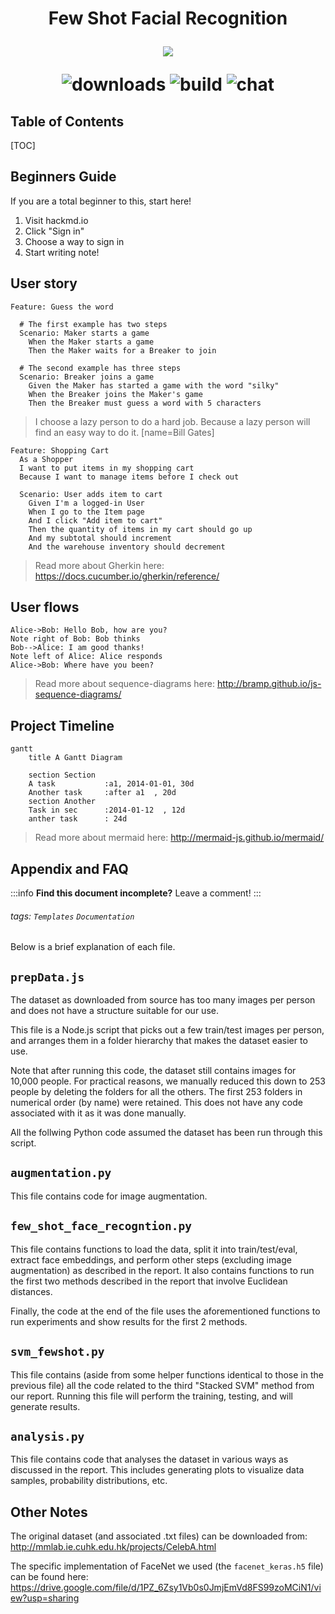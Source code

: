 


<h1 align="center">Few Shot Facial Recognition</h>

<p align="center">
    <img  src="https://i.imgur.com/mcHtn5R.png">
</p>
    
![downloads](https://img.shields.io/github/downloads/atom/atom/total.svg)
![build](https://img.shields.io/appveyor/ci/:user/:repo.svg)
![chat](https://img.shields.io/discord/:serverId.svg)

## Table of Contents

[TOC]

## Beginners Guide

If you are a total beginner to this, start here!

1. Visit hackmd.io
2. Click "Sign in"
3. Choose a way to sign in
4. Start writing note!

User story
---

```gherkin=
Feature: Guess the word

  # The first example has two steps
  Scenario: Maker starts a game
    When the Maker starts a game
    Then the Maker waits for a Breaker to join

  # The second example has three steps
  Scenario: Breaker joins a game
    Given the Maker has started a game with the word "silky"
    When the Breaker joins the Maker's game
    Then the Breaker must guess a word with 5 characters
```
> I choose a lazy person to do a hard job. Because a lazy person will find an easy way to do it. [name=Bill Gates]


```gherkin=
Feature: Shopping Cart
  As a Shopper
  I want to put items in my shopping cart
  Because I want to manage items before I check out

  Scenario: User adds item to cart
    Given I'm a logged-in User
    When I go to the Item page
    And I click "Add item to cart"
    Then the quantity of items in my cart should go up
    And my subtotal should increment
    And the warehouse inventory should decrement
```

> Read more about Gherkin here: https://docs.cucumber.io/gherkin/reference/

User flows
---
```sequence
Alice->Bob: Hello Bob, how are you?
Note right of Bob: Bob thinks
Bob-->Alice: I am good thanks!
Note left of Alice: Alice responds
Alice->Bob: Where have you been?
```

> Read more about sequence-diagrams here: http://bramp.github.io/js-sequence-diagrams/

Project Timeline
---
```mermaid
gantt
    title A Gantt Diagram

    section Section
    A task           :a1, 2014-01-01, 30d
    Another task     :after a1  , 20d
    section Another
    Task in sec      :2014-01-12  , 12d
    anther task      : 24d
```

> Read more about mermaid here: http://mermaid-js.github.io/mermaid/

## Appendix and FAQ

:::info
**Find this document incomplete?** Leave a comment!
:::

###### tags: `Templates` `Documentation`




Below is a brief explanation of each file.

## `prepData.js`
The dataset as downloaded from source has too many images per person and does not have a structure suitable for our use.

This file is a Node.js script that picks out a few train/test images per person, and arranges them in a folder hierarchy that makes the dataset easier to use.

Note that after running this code, the dataset still contains images for 10,000 people. For practical reasons, we manually reduced this down to 253 people by deleting the folders for all the others. The first 253 folders in numerical order (by name) were retained. This does not have any code associated with it as it was done manually.

All the follwing Python code assumed the dataset has been run through this script.

## `augmentation.py`
This file contains code for image augmentation.

## `few_shot_face_recogntion.py`
This file contains functions to load the data, split it into train/test/eval, extract face embeddings, and perform other steps (excluding image augmentation) as described in the report. It also contains functions to run the first two methods described in the report that involve Euclidean distances.

Finally, the code at the end of the file uses the aforementioned functions to run experiments and show results for the first 2 methods.

## `svm_fewshot.py`
This file contains (aside from some helper functions identical to those in the previous file) all the code related to the third "Stacked SVM" method from our report. Running this file will perform the training, testing, and will generate results.

## `analysis.py`
This file contains code that analyses the dataset in various ways as discussed in the report. This includes generating plots to visualize data samples, probability distributions, etc.

## Other Notes
The original dataset (and associated .txt files) can be downloaded from: http://mmlab.ie.cuhk.edu.hk/projects/CelebA.html

The specific implementation of FaceNet we used (the `facenet_keras.h5` file) can be found here: https://drive.google.com/file/d/1PZ_6Zsy1Vb0s0JmjEmVd8FS99zoMCiN1/view?usp=sharing
